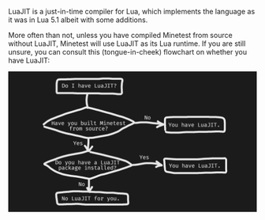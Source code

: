 LuaJIT is a just-in-time compiler for Lua, which implements the language as it was in Lua 5.1 albeit with some additions.

More often than not, unless you have compiled Minetest from source without LuaJIT, Minetest will use LuaJIT as its Lua runtime. If you are still unsure, you can consult this (tongue-in-cheek) flowchart on whether you have LuaJIT:

![](/images/luajit.webp)
